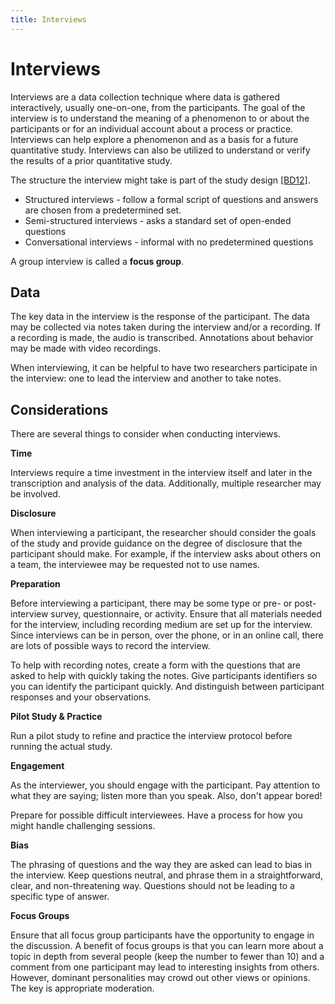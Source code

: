 ```yaml
---
title: Interviews
---
```


# Interviews

Interviews are a data collection technique where data is gathered interactively, usually one-on-one, from the participants.  The goal of the interview is to understand the meaning of a phenomenon to or about the participants or for an individual account about a process or practice.  Interviews can help explore a phenomenon and as a basis for a future quantitative study.  Interviews can also be utilized to understand or verify the results of a prior quantitative study.  

The structure the interview might take is part of the study design [[BD12]](../references#BD12).

  * Structured interviews - follow a formal script of questions and answers are chosen from a predetermined set.
  * Semi-structured interviews - asks a standard set of open-ended questions
  * Conversational interviews - informal with no predetermined questions
  
  
A group interview is called a **focus group**.  

## Data
The key data in the interview is the response of the participant.  The data may be collected via notes taken during the interview and/or a recording. If a recording is made, the audio is transcribed.  Annotations about behavior may be made with video recordings.

When interviewing, it can be helpful to have two researchers participate in the interview: one to lead the interview and another to take notes.  

## Considerations
There are several things to consider when conducting interviews.

**Time**

Interviews require a time investment in the interview itself and later in the transcription and analysis of the data. Additionally, multiple researcher may be involved.

**Disclosure**

When interviewing a participant, the researcher should consider the goals of the study and provide guidance on the degree of disclosure that the participant should make.  For example, if the interview asks about others on a team, the interviewee may be requested not to use names.  

**Preparation**

Before interviewing a participant, there may be some type or pre- or post-interview survey, questionnaire, or activity.  Ensure that all materials needed for the interview, including recording medium are set up for the interview.  Since interviews can be in person, over the phone, or in an online call, there are lots of possible ways to record the interview.

To help with recording notes, create a form with the questions that are asked to help with quickly taking the notes.  Give participants identifiers so you can identify the participant quickly.  And distinguish between participant responses and your observations.


**Pilot Study & Practice**

Run a pilot study to refine and practice the interview protocol before running the actual study.  

**Engagement**

As the interviewer, you should engage with the participant.  Pay attention to what they are saying; listen more than you speak.  Also, don't appear bored!

Prepare for possible difficult interviewees.  Have a process for how you might handle challenging sessions.

**Bias**

The phrasing of questions and the way they are asked can lead to bias in the interview.  Keep questions neutral, and phrase them in a straightforward, clear, and non-threatening way. Questions should not be leading to a specific type of answer. 

**Focus Groups**

Ensure that all focus group participants have the  opportunity to engage in the discussion.  A benefit of focus groups is that you can learn more about a topic in depth from several people (keep the number to fewer than 10) and a comment from one participant may lead to interesting insights from others.  However, dominant personalities may crowd out other views or opinions.  The key is appropriate moderation.